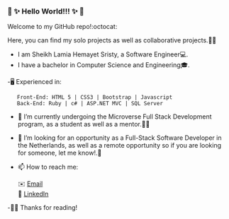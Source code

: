 ### 👋 ✨ Hello World!!! ✨ 👋  
Welcome to my GitHub repo!:octocat: 

Here, you can find my solo projects as well as collaborative projects.📔😊

 - I am Sheikh Lamia Hemayet Sristy, a Software Engineer💻. 
 - I have a bachelor in Computer Science and Engineering🎓.
   
 -🖥️ Experienced in:

       Front-End: HTML 5 | CSS3 | Bootstrap | Javascript
       Back-End: Ruby | c# | ASP.NET MVC | SQL Server
      
       

- 🔭 I’m currently undergoing the Microverse Full Stack Development program, as a student as well as a mentor.🌟🌟

- 👀 I’m looking for an opportunity as a Full-Stack Software Developer in the Netherlands, as well as a remote opportunity so if you are looking for someone, let me know!.🙋

- 📫 How to reach me:

     
     ✉️ <a href="mailto:lamiasristy@gmail.com?subject=Hello Lamia!">Email</a>     
     💼 [LinkedIn](https://www.linkedin.com/in/lamia-hemayet-sristy/)
     
-✌🏼 Thanks for reading!     
